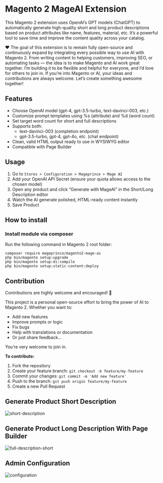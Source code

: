 # Magento 2 MageAI Extension
This Magento 2 extension uses OpenAI’s GPT models (ChatGPT) to automatically generate high-quality short and long product descriptions based on product attributes like name, features, material, etc. It’s a powerful tool to save time and improve the content quality across your catalog.

❤️ The goal of this extension is to remain fully open-source and continuously expand by integrating every possible way to use AI with Magento 2. From writing content to helping customers, improving SEO, or automating tasks — the idea is to make Magento and AI work great together. I’m building it to be flexible and helpful for everyone, and I’d love for others to join in. If you’re into Magento or AI, your ideas and contributions are always welcome. Let’s create something awesome together!

## Features
- Choose OpenAI model (gpt-4, gpt-3.5-turbo, text-davinci-003, etc.)
- Customize prompt templates using %s (attribute) and %d (word count)
- Set target word count for short and full descriptions
- Supports both:
    - text-davinci-003 (completion endpoint)
    - gpt-3.5-turbo, gpt-4, gpt-4o, etc. (chat endpoint)
- Clean, valid HTML output ready to use in WYSIWYG editor
- Compatible with Page Builder

## Usage
1. Go to `Stores > Configuration > Mageprince > Mage AI`
2. Add your OpenAI API Secret (ensure your quota allows access to the chosen model)
3. Open any product and click “Generate with MageAI” in the Short/Long Description editor
4. Watch the AI generate polished, HTML-ready content instantly
5. Save Product
 

## How to install
### Install module via composer 

Run the following command in Magento 2 root folder:

```
composer require mageprince/magento2-mage-ai
php bin/magento setup:upgrade
php bin/magento setup:di:compile
php bin/magento setup:static-content:deploy
```

## Contribution
Contributions are highly welcome and encouraged! 🙌

This project is a personal open-source effort to bring the power of AI to Magento 2. Whether you want to:
- Add new features
- Improve prompts or logic
- Fix bugs
- Help with translations or documentation
- Or just share feedback…

You’re very welcome to join in.

**To contribute:**
1. Fork the repository
2. Create your feature branch: `git checkout -b feature/my-feature`
3. Commit your changes: `git commit -m 'Add new feature'`
4. Push to the branch: `git push origin feature/my-feature`
5. Create a new Pull Request

## Generate Product Short Description
![short-description](https://github.com/user-attachments/assets/a88899fc-d70a-4138-9295-e79b4efd1308)

## Generate Product Long Description With Page Builder
![full-description-short](https://github.com/user-attachments/assets/54031479-5d68-4af9-9fc1-c24680e4a858)

## Admin Configuration
![configuration](https://github.com/user-attachments/assets/98a9c802-93d6-4b80-b8b6-e5be375a6915)


